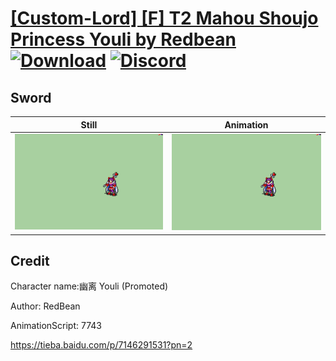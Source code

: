 # [\[Custom-Lord\] \[F\] T2 Mahou Shoujo Princess Youli by Redbean](./) [![Download](https://img.shields.io/badge/Download--red?style=social&logo=github)](https://minhaskamal.github.io/DownGit/#/home?url=https://github.com/Klokinator/FE-Repo/tree/main/Battle%20Animations%2FLords%20-%20Vanilla%20and%20Custom%2F%5BCustom-Lord%5D%20%5BF%5D%20T2%20Mahou%20Shoujo%20Princess%20Youli%20by%20Redbean%2F1.%20Sword) [![Discord](https://img.shields.io/badge/Discord--blue?style=social&logo=discord)](https://discord.gg/C7VNGnyTPA)

## Sword

| Still | Animation |
| :---: | :-------: |
| ![Sword still](./Sword_000.png) | ![Sword](./Sword.gif) |

## Credit

Character name:幽离 Youli (Promoted)

Author: RedBean

AnimationScript: 7743

https://tieba.baidu.com/p/7146291531?pn=2


